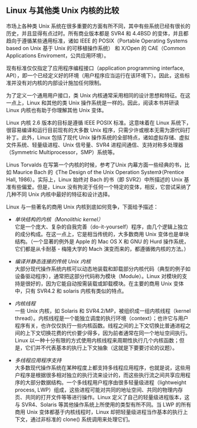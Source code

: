 ## Linux 与其他类 Unix 内核的比较

市场上各种类 Unix 系统在很多重要的方面有所不同，其中有些系统已经有很长的历史，并且显得有点过时。所有商业版本都是 SVR4 和 4.4BSD 的变体，并且都趋向于遵循某些通用标准，诸如 IEEE 的 POSIX（Portable Operating Systems based on Unix 基于 Unix 的可移植操作系统） 和 X/Open 的 CAE（Common Applications Enviroment，公共应用环境）。

现有标准仅仅指定了应用程序编程接口（application programming interface, API），即一个已经定义好的环境（用户程序应当运行在该环境下）。因此，这些标准并没有对内核的内部设计施加任何限制。

为了定义一个通用用户接口，类 Unix 内核通常采用相同的设计思想和特征。在这一点上，Linux 和其他的类 Unix 操作系统是一样的。因此，阅读本书并研读 Linux 内核也有助于你理解其他 Unix 变体。

Linux 内核 2.6 版本的目标是遵循 IEEE POSIX 标准。这意味着在 Linux 系统下，很容易编译和运行目前现有的大多数 Unix 程序，只需少许或根本无需为源代码打补丁。此外，Linux 包括了现代 Unix 操作系统的全部特点，诸如虚拟存储、虚拟文件系统、轻量级进程、Unix 信号量、SVR4 进程间通信、支持对称多处理器（Symmetric Multiprocessor，SMP）系统等。

Linus Torvalds 在写第一个内核的时候，参考了Unix 内幕方面一些经典的书，比如 Maurice Bach 的《The Design of the Unix Operation System》（Prentice Hall, 1986）。实际上，Linux 始终对 Bach 的书（即 SVR2）中所描述的 Unix 基准有些偏爱。但是，Linux 没有拘泥于任何一个特定的变体，相反，它尝试采纳了几种不同 Unix 内核中最好的特征和设计选择。

Linux 与一些著名的商用 Unix 内核到底如何竞争，下面给予描述：

* *单块结构的内核（Monolithic kernel）*  
它是一个庞大、复杂的自我完善（do-it-yourself）程序，由几个逻辑上独立的成分构成。在这一点上，它是相当传统的，大多数商用 Unix 变体也是单块结构。（一个显著的例外是 Apple 的 Mac OS X 和 GNU 的 Hurd 操作系统，它们都是从卡耐基 - 梅隆大学的 Mach 演变而来的，都遵循微内核的方法。）

* *编译并静态连接的传统 Unix 内核*  
大部分现代操作系统内核可以动态地装载和卸载部分内核代码（典型的例子如设备驱动程序），通常把这部分代码称为模块（Module）。Linux 对模块的支持是很好的，因为它能自动按需装载或卸载模块。在主要的商用 Unix 变体中，只有 SVR4.2 和 solaris 内核有类似的特点。

* *内核线程*  
一些 Unix 内核，如 Solaris 和 SVR4.2/MP，被组织成一组内核线程（kernel thread）。内核线程是一个能独立调度的执行环境（context）；也许它与用户程序有关，也许仅仅执行一些内核函数。线程之间的上下文切换比普通进程之间的上下文切换花费的代价要少得多，因为前者通常在同一个地址空间执行。Linux 以一种十分有限的方式使用内核线程来周期性执行几个内核函数；但是，它们并不代表基本的执行上下文抽象（这就是下要要讨论的议题）。

* *多线程应用程序支持*  
大多数现代操作系统在某种程度上都支持多线程应用程序，也就是说，这些用户程序是根据很多相对独立的执行流来设计的，而这些执行流之间共享应用程序的大部分数据结构。一个多线程用户程序由很多轻量级进程（lightweight process, LWP）组成，这些进程可能对共同的地址空间、共同的物理内存页、共同的打开文件等等进行操作。Linux 定义了自己的轻量级进程版本，这与 SVR4、Solaris 等其他操作系统上所使用的类型有所不同。当 LWP 的所有商用 Unix 变体都基于内核线程时，Linux 却把轻量级进程当作基本的执行上下文，通过非标准的 clone() 系统调用来处理它们。


